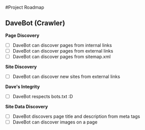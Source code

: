 #Project Roadmap
## DaveBot (Crawler)
**Page Discovery**
- [ ] DaveBot can discover pages from internal links
- [ ] DaveBot can discover pages from external links
- [ ] DaveBot can discover pages from sitemap.xml

**Site Discovery**
- [ ] DaveBot can discover new sites from external links

**Dave's Integrity**
- [ ] DaveBot respects bots.txt :D

**Site Data Discovery**
- [ ] DaveBot discovers page title and description from meta tags
- [ ] DaveBot can discover images on a page